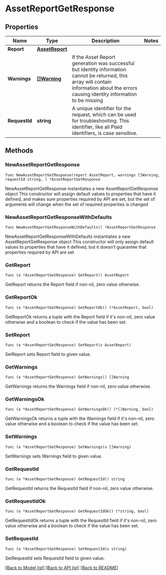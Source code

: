 # AssetReportGetResponse

## Properties

Name | Type | Description | Notes
------------ | ------------- | ------------- | -------------
**Report** | [**AssetReport**](AssetReport.md) |  | 
**Warnings** | [**[]Warning**](Warning.md) | If the Asset Report generation was successful but identity information cannot be returned, this array will contain information about the errors causing identity information to be missing | 
**RequestId** | **string** | A unique identifier for the request, which can be used for troubleshooting. This identifier, like all Plaid identifiers, is case sensitive. | 

## Methods

### NewAssetReportGetResponse

`func NewAssetReportGetResponse(report AssetReport, warnings []Warning, requestId string, ) *AssetReportGetResponse`

NewAssetReportGetResponse instantiates a new AssetReportGetResponse object
This constructor will assign default values to properties that have it defined,
and makes sure properties required by API are set, but the set of arguments
will change when the set of required properties is changed

### NewAssetReportGetResponseWithDefaults

`func NewAssetReportGetResponseWithDefaults() *AssetReportGetResponse`

NewAssetReportGetResponseWithDefaults instantiates a new AssetReportGetResponse object
This constructor will only assign default values to properties that have it defined,
but it doesn't guarantee that properties required by API are set

### GetReport

`func (o *AssetReportGetResponse) GetReport() AssetReport`

GetReport returns the Report field if non-nil, zero value otherwise.

### GetReportOk

`func (o *AssetReportGetResponse) GetReportOk() (*AssetReport, bool)`

GetReportOk returns a tuple with the Report field if it's non-nil, zero value otherwise
and a boolean to check if the value has been set.

### SetReport

`func (o *AssetReportGetResponse) SetReport(v AssetReport)`

SetReport sets Report field to given value.


### GetWarnings

`func (o *AssetReportGetResponse) GetWarnings() []Warning`

GetWarnings returns the Warnings field if non-nil, zero value otherwise.

### GetWarningsOk

`func (o *AssetReportGetResponse) GetWarningsOk() (*[]Warning, bool)`

GetWarningsOk returns a tuple with the Warnings field if it's non-nil, zero value otherwise
and a boolean to check if the value has been set.

### SetWarnings

`func (o *AssetReportGetResponse) SetWarnings(v []Warning)`

SetWarnings sets Warnings field to given value.


### GetRequestId

`func (o *AssetReportGetResponse) GetRequestId() string`

GetRequestId returns the RequestId field if non-nil, zero value otherwise.

### GetRequestIdOk

`func (o *AssetReportGetResponse) GetRequestIdOk() (*string, bool)`

GetRequestIdOk returns a tuple with the RequestId field if it's non-nil, zero value otherwise
and a boolean to check if the value has been set.

### SetRequestId

`func (o *AssetReportGetResponse) SetRequestId(v string)`

SetRequestId sets RequestId field to given value.



[[Back to Model list]](../README.md#documentation-for-models) [[Back to API list]](../README.md#documentation-for-api-endpoints) [[Back to README]](../README.md)


